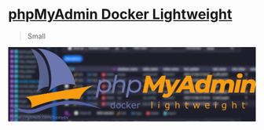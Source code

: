# [phpMyAdmin Docker Lightweight](https://github.com/beeyev/phpmyadmin-docker-lightweight)
> Small

<p align="center"><a href="https://github.com/beeyev/phpmyadmin-docker-lightweight/"><img src="https://github.com/beeyev/phpmyadmin-docker-lightweight/raw/master/docs/phpmyadmin-docker-lightweight-withbg.jpg"></a></p>
